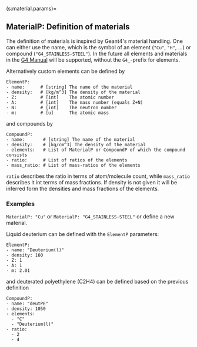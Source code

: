 (s:material.params)=
## MaterialP:  Definition of materials

The definition of materials is inspired by Geant4's material handling. One can either use the name, which is the symbol of an element (`"Cu"`, `"H"`, ...) or compound (`"G4_STAINLESS-STEEL"`).
In the future all elements and materials in the [G4 Manual](https://geant4-userdoc.web.cern.ch/UsersGuides/ForApplicationDeveloper/html/Appendix/materialNames.html) will be supported, without the `G4_`-prefix for elements.

Alternatively custom elements can be defined by

```{code} yaml
ElementP:
- name:      # [string] The name of the material
- density:   # [kg/m^3] The density of the material
- Z:         # [int]    The atomic number
- A:         # [int]    The mass number (equals Z+N)
- N:         # [int]    The neutron number
- m:         # [u]      The atomic mass
```

and compounds by

```{code} yaml
CompoundP:
- name:       # [string] The name of the material
- density:    # [kg/cm^3] The density of the material
- elements:   # List of MaterialP or CompoundP of which the compound consists
- ratio:      # List of ratios of the elements
- mass_ratio: # List of mass-ratios of the elements
```

`ratio` describes the ratio in terms of atom/molecule count, while `mass_ratio` describes it int terms of mass fractions.
If density is not given it will be inferred form the densities and mass fractions of the elements.


### Examples
`MaterialP: "Cu"` or `MaterialP: "G4_STAINLESS-STEEL"` or define a new material.

Liquid deuterium can be defined with the `ElementP` parameters:
```{code} yaml
ElementP:
- name: "Deuterium(l)"
- density: 160
- Z: 1
- A: 1
- m: 2.01
```
and deuterated polyethylene (C2H4) can be defined based on the previous definition
```{code} yaml
CompoundP:
- name: "deutPE"
- density: 1050
- elements:
  - "C"
  - "Deuterium(l)"
- ratio:
  - 2
  - 4
```


